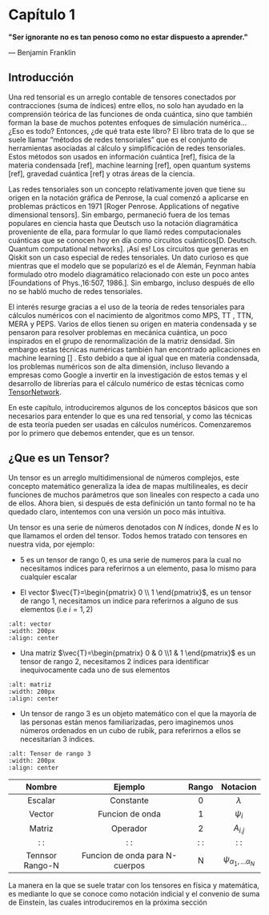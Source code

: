 Capítulo 1
============================



**"Ser ignorante no es tan penoso como no estar dispuesto a aprender."**<br />

― Benjamin Franklin





## Introducción



Una red tensorial es un arreglo contable de tensores conectados por contracciones (suma de índices) entre ellos, no solo han ayudado en la comprensión teórica de las funciones de onda cuántica, sino que también forman la base de muchos potentes enfoques de simulación numérica...¿Eso es todo? Entonces, ¿de qué trata este libro? El libro trata de lo que se suele llamar “métodos de redes tensoriales” que es el conjunto de herramientas asociadas al cálculo y simplificación de redes tensoriales. Estos métodos son usados en información cuántica [ref], física de la materia condensada [ref], machine learning [ref], open quantum systems [ref], gravedad cuántica [ref] y otras áreas de la ciencia.



Las redes tensoriales son un concepto relativamente joven que tiene su origen en la notación gráfica de Penrose, la cual comenzó a aplicarse en problemas prácticos en 1971 [Roger Penrose. Applications of negative dimensional tensors]. Sin embargo, permaneció fuera de los temas populares en ciencia hasta que Deutsch uso la notación diagramática proveniente de ella, para formular lo que llamó redes computacionales cuánticas que se conocen hoy en día como circuitos cuánticos[D. Deutsch. Quantum computational networks]. ¡Así es! Los circuitos que generas en Qiskit son un caso especial de redes tensoriales. Un dato curioso es que mientras que el modelo que se popularizó es el de Alemán, Feynman había formulado otro modelo diagramático relacionado con este un poco antes [Foundations of Phys.,16:507, 1986.]. Sin embargo, incluso después de ello no se habló mucho de redes tensoriales.





El interés resurge gracias a el uso de la teoría de redes tensoriales para cálculos numéricos con el nacimiento de algoritmos como MPS, TT , TTN, MERA y PEPS. Varios de ellos tienen su origen en materia condensada y se pensaron para resolver problemas en mecánica cuántica, un poco inspirados en el grupo de renormalización de la matriz densidad. Sin embargo estas técnicas numéricas también han encontrado aplicaciones en machine learning [] . Esto  debido a que al igual que en materia condensada,  los problemas numéricos son de alta dimensión, incluso llevando a empresas como Google a invertir en la investigación de estos temas y el desarrollo de librerías para el cálculo numérico de estas técnicas como [TensorNetwork](https://github.com/google/TensorNetwork).




En este capítulo, introduciremos algunos de los conceptos básicos que son necesarios para entender lo que es una red tensorial, y como las técnicas de esta teoría pueden ser usadas en cálculos numéricos. Comenzaremos por lo primero que debemos entender, que es un tensor. 





## ¿Que es un Tensor?



Un tensor es un arreglo multidimensional de números complejos, este concepto matemático generaliza la idea de mapas multilineales, es decir funciones de muchos parámetros que son lineales con respecto a cada uno de ellos. Ahora bien, si después de esta definición un tanto formal no te ha quedado claro, intentemos con una versión un poco más intuitiva.



Un tensor es una serie de números denotados con $N$ índices, donde $N$ es lo que llamamos el orden del tensor. Todos hemos tratado con tensores en nuestra vida, por ejemplo:



* $5$ es un tensor de rango $0$, es una serie de numeros para la cual no necesitamos indices para referirnos a un elemento, pasa lo mismo para cualquier escalar



* El vector $\vec{T}=\begin{pmatrix} 0  \\ 1 \end{pmatrix}$, es un tensor de rango $1$, necesitamos un indice para referirnos a alguno de sus elementos (i.e $i=1,2$)



```{image} images/vector.png
:alt: vector
:width: 200px
:align: center
```



* Una matriz $\vec{T}=\begin{pmatrix} 0 & 0 \\1 & 1 \end{pmatrix}$ es un tensor de rango $2$, necesitamos 2 índices para identificar inequivocamente cada uno de sus elementos



```{image} images/matriz.png
:alt: matriz
:width: 200px
:align: center
```



* Un tensor de rango 3 es un objeto matemático con el que la mayoría de las personas están menos familiarizadas, pero imaginemos unos números ordenados en un cubo de rubik, para referirnos a ellos se necesitarían 3 índices.



```{image} images/tensor.png
:alt: Tensor de rango 3
:width: 200px
:align: center
```


|      Nombre     |             Ejemplo             | Rango |              Notacion             |
|:---------------:|:-------------------------------:|:-----:|:---------------------------------:|
|     Escalar     |            Constante            |   0   |             $\lambda$             |
|      Vector     |         Funcion de onda         |   1   |             $\psi_{i}$            |
|      Matriz     |             Operador            |   2   |             $A_{i.j}$             |
|       : :       |               : :               |  : :  |                : :                |
| Tennsor Rango-N | Funcion de onda para N-cuerpos  |   N   | $\psi_{\alpha_{1},...\alpha_{N}}$ |




La manera en la que se suele tratar con los tensores en física y matemática, es mediante lo que se conoce como notación indicial y el convenio de suma de Einstein, las cuales introduciremos en la próxima sección 

<!--- 



## Notacion indicial y convenio de la suma de Einstein 

Esta introduccion a la notacion indicial y la suma de einstein sera un poco distinta de la usual ya que estaremos revisando tres formas de ver estas manipulaciones, una que llamaremos algebraica (usada en relatividad), la diagramatica que aun no tiene estandar pero que llamaremos de Penrose siguiendo [articulo de biamonte] y la de dirac (usualmente usada en cuantica). Esto nos dara una perspectiva mas amplia al poder apreciar las ventajas y desventajas de cada una de ellas, y resaltar lo intuitiva que es la notacion grafica.








